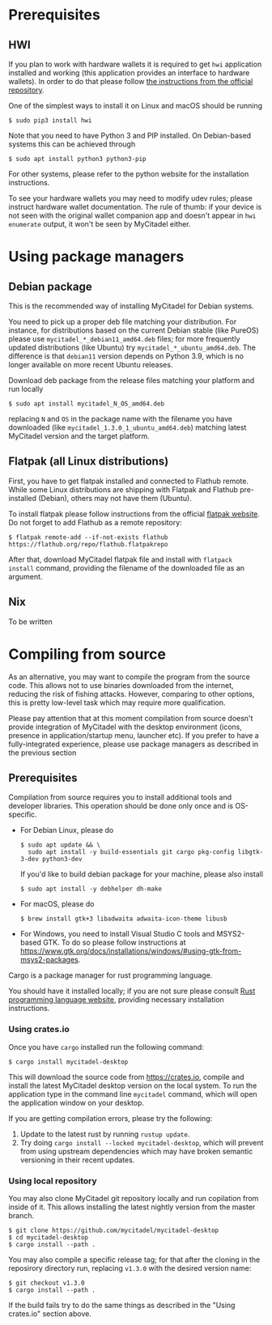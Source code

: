 Prerequisites
=============

## HWI

If you plan to work with hardware wallets it is required to get `hwi`
application installed and working (this application provides an 
interface to hardware wallets). In order to do that please follow 
[the instructions from the official repository][hwi].

One of the simplest ways to install it on Linux and macOS should be 
running
```console
$ sudo pip3 install hwi
```

Note that you need to have Python 3 and PIP installed. On Debian-based
systems this can be achieved through
```console
$ sudo apt install python3 python3-pip
```
For other systems, please refer to the python website for the 
installation instructions.

To see your hardware wallets you may need to modify udev rules; please
instruct hardware wallet documentation. The rule of thumb: if your device
is not seen with the original wallet companion app and doesn't appear in
`hwi enumerate` output, it won't be seen by MyCitadel either.


Using package managers
======================

## Debian package

This is the recommended way of installing MyCitadel for Debian systems.

You need to pick up a proper deb file matching your distribution. For
instance, for distributions based on the current Debian stable (like PureOS) 
please use `mycitadel_*_debian11_amd64.deb` files; for more frequently updated
distributions (like Ubuntu) try `mycitadel_*_ubuntu_amd64.deb`. The
difference is that `debian11` version depends on Python 3.9, which is no 
longer available on more recent Ubuntu releases.

Download deb package from the release files matching your platform and run 
locally
```console
$ sudo apt install mycitadel_N_OS_amd64.deb
```
replacing `N` and `OS` in the package name with the filename you have 
downloaded (like `mycitadel_1.3.0_1_ubuntu_amd64.deb`) matching latest 
MyCitadel version and the target platform.


## Flatpak (all Linux distributions)

First, you have to get flatpak installed and connected to Flathub remote. 
While some Linux distributions are shipping with Flatpak and Flathub 
pre-installed (Debian), others may not have them (Ubuntu).

To install flatpak please follow instructions from the official 
[flatpak website](https://flatpak.org/setup/). Do not forget to add Flathub 
as a remote repository:

```console
$ flatpak remote-add --if-not-exists flathub https://flathub.org/repo/flathub.flatpakrepo
```

After that, download MyCitadel flatpak file and install with `flatpack 
install` command, providing the filename of the downloaded file as an argument.


## Nix

To be written


Compiling from source
=====================

As an alternative, you may want to compile the program from the source code. 
This allows not to use binaries downloaded from the internet, reducing the 
risk of fishing attacks. However, comparing to other options, this is pretty 
low-level task which may require more qualification.

Please pay attention that at this moment compilation from source doesn't
provide integration of MyCitadel with the desktop environment (icons, 
presence in application/startup menu, launcher etc). If you prefer to have a 
fully-integrated experience, please use package managers as described in the 
previous section


Prerequisites
-------------

Compilation from source requires you to install additional tools and 
developer libraries. This operation should be done only once and is OS-specific.

- For Debian Linux, please do
    ```console
    $ sudo apt update && \
      sudo apt install -y build-essentials git cargo pkg-config libgtk-3-dev python3-dev
    ```
  
    If you'd like to build debian package for your machine, please also install
    ```console
    $ sudo apt install -y debhelper dh-make
    ```

- For macOS, please do
    ```console
    $ brew install gtk+3 libadwaita adwaita-icon-theme libusb
    ```

- For Windows, you need to install Visual Studio C tools and MSYS2-based GTK.
  To do so please follow instructions at
  <https://www.gtk.org/docs/installations/windows/#using-gtk-from-msys2-packages>.

Cargo is a package manager for rust programming language.

You should have it installed locally; if you are not sure please consult
[Rust programming language website][rust], providing necessary installation
instructions.


### Using crates.io

Once you have `cargo` installed run the following command:
```console
$ cargo install mycitadel-desktop
```

This will download the source code from https://crates.io, compile and 
install the latest MyCitadel desktop version on the local system. To run the 
application type in the command line `mycitadel` command, which will open 
the application window on your desktop.

If you are getting compilation errors, please try the following:

1. Update to the latest rust by running `rustup update`.
2. Try doing `cargo install --locked mycitadel-desktop`, which will prevent 
   from using upstream dependencies which may have broken semantic versioning
   in their recent updates.


### Using local repository

You may also clone MyCitadel git repository locally and run copilation from 
inside of it. This allows installing the latest nightly version from the 
master branch.

```console
$ git clone https://github.com/mycitadel/mycitadel-desktop
$ cd mycitadel-desktop
$ cargo install --path .
```

You may also compile a specific release tag; for that after the cloning
in the reposirory directory run, replacing `v1.3.0` with the desired version 
name:
```console
$ git checkout v1.3.0
$ cargo install --path .
```

If the build fails try to do the same things as described in the "Using 
crates.io" section above.


[hwi]: https://github.com/bitcoin-core/HWI
[rust]: https://rust-lang.org
